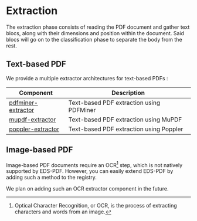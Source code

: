 # Extraction

The extraction phase consists of reading the PDF document and gather text blocs,
along with their dimensions and position within the document.
Said blocs will go on to the classification phase to separate the body from the rest.

## Text-based PDF

We provide a multiple extractor architectures for text-based PDFs :

| Component                        | Description                              |
|----------------------------------|------------------------------------------|
| [pdfminer-extractor](./pdfminer) | Text-based PDF extraction using PDFMiner |
| [mupdf-extractor](./mupdf)       | Text-based PDF extraction using MuPDF    |
| [poppler-extractor](./poppler)   | Text-based PDF extraction using Poppler  |

## Image-based PDF

Image-based PDF documents require an OCR[^1] step, which is not natively supported by EDS-PDF.
However, you can easily extend EDS-PDF by adding such a method to the registry.

We plan on adding such an OCR extractor component in the future.

[^1]: Optical Character Recognition, or OCR, is the process of extracting characters and words from an image.
